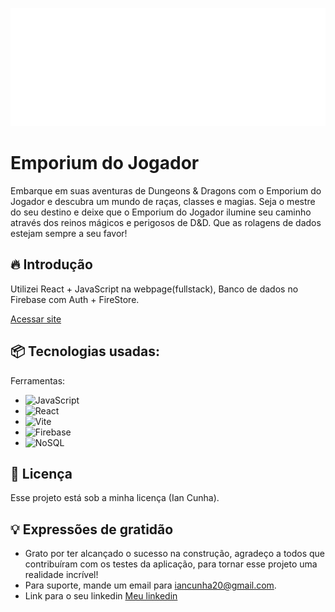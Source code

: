 ![Logo do projeto](https://github.com/ian-cunha/EmporiumDoJogador/blob/main/src/assets/logo.svg)

# Emporium do Jogador
Embarque em suas aventuras de Dungeons & Dragons com o Emporium do Jogador e descubra um mundo de raças, classes e magias. Seja o mestre do seu destino e deixe que o Emporium do Jogador ilumine seu caminho através dos reinos mágicos e perigosos de D&D. Que as rolagens de dados estejam sempre a seu favor!

## 🔥 Introdução
Utilizei React + JavaScript na webpage(fullstack), Banco de dados no Firebase com Auth + FireStore.

[Acessar site](https://emporiumdojogador.vercel.app/)

## 📦 Tecnologias usadas:

Ferramentas:
* ![JavaScript](https://img.shields.io/badge/javascript-%23323330.svg?style=for-the-badge&logo=javascript&logoColor=%23F7DF1E)
* ![React](https://img.shields.io/badge/react-%2320232a.svg?style=for-the-badge&logo=react&logoColor=%2361DAFB)
* ![Vite](https://img.shields.io/badge/vite-%23646CFF.svg?style=for-the-badge&logo=vite&logoColor=white)
* ![Firebase](https://img.shields.io/badge/Firebase-039BE5?style=for-the-badge&logo=Firebase&logoColor=white)
* ![NoSQL](https://img.shields.io/badge/nosql-%2320232a.svg?style=for-the-badge&logo=nosql&logoColor=white)

## 📄 Licença

Esse projeto está sob a minha licença (Ian Cunha).

## 💡 Expressões de gratidão

* Grato por ter alcançado o sucesso na construção, agradeço a todos que contribuíram com os testes da aplicação, para tornar esse projeto uma realidade incrível!
* Para suporte, mande um email para iancunha20@gmail.com.
* Link para o seu linkedin [Meu linkedin](https://www.linkedin.com/in/iancunha/)
